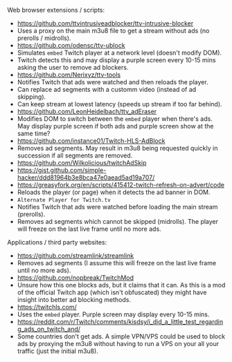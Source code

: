 Web browser extensions / scripts:

- https://github.com/ttvintrusiveadblocker/ttv-intrusive-blocker
 - Uses a proxy on the main m3u8 file to get a stream without ads (no prerolls / midrolls).
- https://github.com/odensc/ttv-ublock
 - Simulates `embed` Twitch player at a network level (doesn't modify DOM).
 - Twitch detects this and may display a purple screen every 10-15 mins asking the user to remove ad blockers.
- https://github.com/Nerixyz/ttv-tools
 - Notifies Twitch that ads were watched and then reloads the player.
 - Can replace ad segments with a customm video (instead of ad skipping).
 - Can keep stream at lowest latency (speeds up stream if too far behind).
- https://github.com/LeonHeidelbach/ttv_adEraser
 - Modifies DOM to switch between the `embed` player when there's ads. May display purple screen if both ads and purple screen show at the same time?
- https://github.com/instance01/Twitch-HLS-AdBlock
 - Removes ad segments. May result in m3u8 being requested quickly in succession if all segments are removed.
- https://github.com/Wilkolicious/twitchAdSkip
- https://gist.github.com/simple-hacker/ddd81964b3e8bca47e0aead5ad19a707/
- https://greasyfork.org/en/scripts/415412-twitch-refresh-on-advert/code
 - Reloads the player (or page) when it detects the ad banner in DOM.
- `Alternate Player for Twitch.tv`
 - Notifies Twitch that ads were watched before loading the main stream (prerolls).
 - Removes ad segments which cannot be skipped (midrolls). The player will freeze on the last live frame until no more ads.

Applications / third party websites:
- https://github.com/streamlink/streamlink
 - Removes ad segments (I assume this will freeze on the last live frame until no more ads).
- https://github.com/nopbreak/TwitchMod
 - Unsure how this one blocks ads, but it claims that it can. As this is a mod of the official Twitch app (which isn't obfuscated) they might have insight into better ad blocking methods.
- https://twitchls.com/
 - Uses the `embed` player. Purple screen may display every 10-15 mins.
- https://reddit.com/r/Twitch/comments/kisdsy/i_did_a_little_test_regarding_ads_on_twitch_and/
 - Some countries don't get ads. A simple VPN/VPS could be used to block ads by proxying the m3u8 without having to run a VPS on your all your traffic (just the initial m3u8).